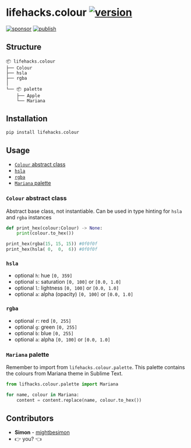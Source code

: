 # lifehacks.colour [![version](https://img.shields.io/pypi/v/lifehacks.colour?label=)](https://pypi.org/project/lifehacks-colour/)

[![sponsor](https://img.shields.io/github/sponsors/mightbesimon?color=red&label=Sponsor&logo=github)](https://github.com/sponsors/mightbesimon)
[![publish](https://github.com/mightbesimon/lifehacks.colour/actions/workflows/publish.yml/badge.svg)](https://github.com/mightbesimon/lifehacks.colour)

## Structure

```plaintext
📦 lifehacks.colour
├── Colour
├── hsla
├── rgba
│
└── 📦 palette
    ├── Apple
    └── Mariana
```

## Installation

```bash
pip install lifehacks.colour
```

## Usage

- [`Colour` abstract class](#colour-abstract-class)
- [`hsla`](#hsla)
- [`rgba`](#rgba)
- [`Mariana` palette](#mariana-palette)

### `Colour` abstract class

Abstract base class, not instantiable.
Can be used in type hinting for `hsla` and `rgba` instances

```python
def print_hex(colour:Colour) -> None:
	print(colour.to_hex())

print_hex(rgba(15, 15, 15))	#0f0f0f
print_hex(hsla( 0,  0,  6))	#0f0f0f
```

### `hsla`

- optional `h`: hue `[0, 359]`
- optional `s`: saturation `[0, 100]` or `[0.0, 1.0]`
- optional `l`: lightness `[0, 100]` or `[0.0, 1.0]`
- optional `a`: alpha (opacity) `[0, 100]` or `[0.0, 1.0]`

### `rgba`

- optional `r`: red `[0, 255]`
- optional `g`: green `[0, 255]`
- optional `b`: blue `[0, 255]`
- optional `a`: alpha `[0, 100]` or `[0.0, 1.0]`

### `Mariana` palette

Remember to import from `lifehacks.colour.palette`.
This palette contains the colours from Mariana theme in Sublime Text.

```python
from lifhacks.colour.palette import Mariana

for name, colour in Mariana:
    content = content.replace(name, colour.to_hex())
```

## Contributors

- **Simon** - [mightbesimon](https://github.com/mightbesimon)
- 👉 you? 👈
